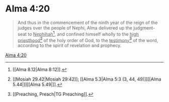 # Alma 4:20

> And thus in the commencement of the ninth year of the reign of the judges over the people of Nephi, Alma delivered up the judgment-seat to <u>Nephihah</u>[^a], and confined himself wholly to the <u>high priesthood</u>[^b] of the holy order of God, to the <u>testimony</u>[^c] of the word, according to the spirit of revelation and prophecy.

[Alma 4:20](https://www.churchofjesuschrist.org/study/scriptures/bofm/alma/4?lang=eng&id=p20#p20)


[^a]: [[Alma 8.12|Alma 8:12]].  
[^b]: [[Mosiah 29.42|Mosiah 29:42]]; [[Alma 5.3|Alma 5:3 (3, 44, 49)]][[Alma 5.44|]][[Alma 5.49|]].  
[^c]: [[Preaching, Preach|TG Preaching]].  
